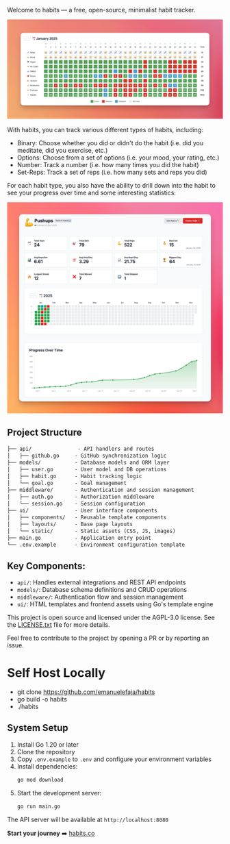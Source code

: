 Welcome to habits — a free, open-source, minimalist habit tracker.

![Habits Grid](/static/images/habit-grid.png)

With habits, you can track various different types of habits, including:

- Binary: Choose whether you did or didn't do the habit (i.e. did you meditate, did you exercise, etc.)
- Options: Choose from a set of options (i.e. your mood, your rating, etc.)
- Number: Track a number (i.e. how many times you did the habit)
- Set-Reps: Track a set of reps (i.e. how many sets and reps you did)

For each habit type, you also have the ability to drill down into the habit to see your progress over time and some interesting statistics:

![Habits Stats](/static/images/habit-statistics.png)

## Project Structure
```
├── api/               - API handlers and routes
│   ├── github.go     - GitHub synchronization logic
├── models/           - Database models and ORM layer
│   ├── user.go       - User model and DB operations
│   ├── habit.go      - Habit tracking logic
│   └── goal.go       - Goal management
├── middleware/       - Authentication and session management
│   ├── auth.go       - Authorization middleware
│   └── session.go    - Session configuration
├── ui/               - User interface components
│   ├── components/   - Reusable template components
│   ├── layouts/      - Base page layouts
│   └── static/       - Static assets (CSS, JS, images)
├── main.go           - Application entry point
└── .env.example      - Environment configuration template
```

## Key Components:
- `api/`: Handles external integrations and REST API endpoints
- `models/`: Database schema definitions and CRUD operations
- `middleware/`: Authentication flow and session management
- `ui/`: HTML templates and frontend assets using Go's template engine

This project is open source and licensed under the AGPL-3.0 license. See the [LICENSE.txt](LICENSE.txt) file for more details. 

Feel free to contribute to the project by opening a PR or by reporting an issue.

# Self Host Locally

- git clone https://github.com/emanuelefaja/habits
- go build -o habits
- ./habits

## System Setup

1. Install Go 1.20 or later
2. Clone the repository
3. Copy `.env.example` to `.env` and configure your environment variables
4. Install dependencies:
   ```bash
   go mod download
   ```
5. Start the development server:
   ```bash
   go run main.go
   ```
The API server will be available at `http://localhost:8080`

**Start your journey** ➡️ [habits.co](https://habits.co)
